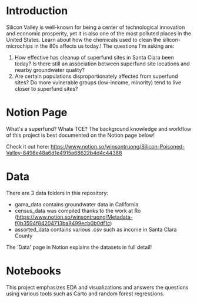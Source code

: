 # Introduction 

Silicon Valley is well-known for being a center of technological innovation and economic prosperity, yet it is also one of the most polluted places in the United States. Learn about how the chemicals used to clean the silicon-microchips in the 80s affects us today.! The questions I'm asking are:

1. How effective has cleanup of superfund sites in Santa Clara been today? Is there still an association between superfund site locations and nearby groundwater quality?
2. Are certain populations disproportionately affected from superfund sites? Do more vulnerable groups (low-income, minority) tend to live closer to superfund sites?

# Notion Page
What's a superfund? Whats TCE? The background knowledge and workflow of this project is best documented on the Notion page below!

Check it out here: https://www.notion.so/winsontruong/Silicon-Poisoned-Valley-8498e48a6d1e4915a68622b4d4c44388


# Data
There are 3 data folders in this repository:

* gama_data contains groundwater data in California 
* census_data was compiled thanks to the work at Ro (https://www.notion.so/winsontruong/Metadata-f0b3594f84204713ba9499ecb0b0df1c)
* assorted_data contains various .csv such as income in Santa Clara County


The 'Data' page in Notion explains the datasets in full detail!

# Notebooks
This project emphasizes EDA and visualizations and answers the questions using various tools such as Carto and random forest regressions.

